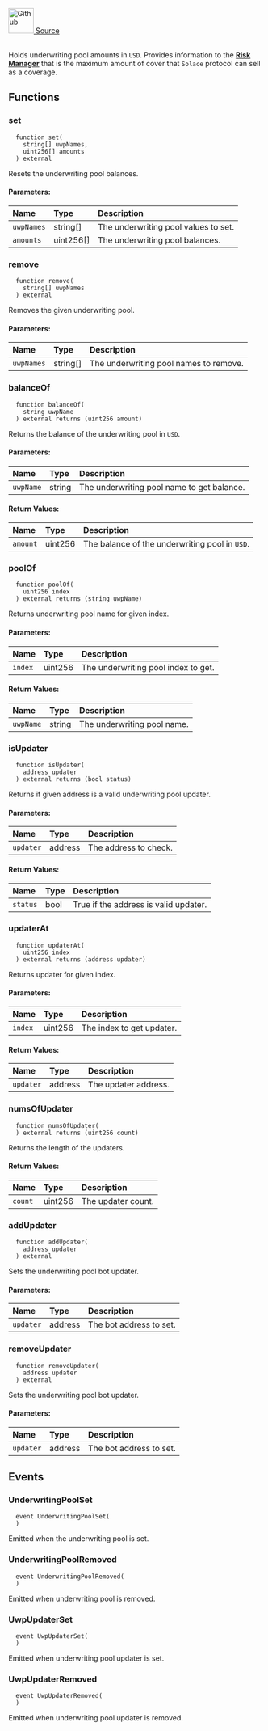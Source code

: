 <a href="https://github.com/solace-fi/solace-core/blob/main/contracts/interfaces/risk/ICoverageDataProviderV2.sol"><img src="/img/github.svg" alt="Github" width="50px"/> Source</a><br/><br/>

Holds underwriting pool amounts in `USD`. Provides information to the [**Risk Manager**](./RiskManager.sol) that is the maximum amount of cover that `Solace` protocol can sell as a coverage.


## Functions
### set
```solidity
  function set(
    string[] uwpNames,
    uint256[] amounts
  ) external
```
Resets the underwriting pool balances.


#### Parameters:
| Name | Type | Description                                                          |
| :--- | :--- | :------------------------------------------------------------------- |
| `uwpNames` | string[] | The underwriting pool values to set. |
| `amounts` | uint256[] | The underwriting pool balances. |

### remove
```solidity
  function remove(
    string[] uwpNames
  ) external
```
Removes the given underwriting pool.


#### Parameters:
| Name | Type | Description                                                          |
| :--- | :--- | :------------------------------------------------------------------- |
| `uwpNames` | string[] | The underwriting pool names to remove. |

### balanceOf
```solidity
  function balanceOf(
    string uwpName
  ) external returns (uint256 amount)
```
Returns the balance of the underwriting pool in `USD`.


#### Parameters:
| Name | Type | Description                                                          |
| :--- | :--- | :------------------------------------------------------------------- |
| `uwpName` | string | The underwriting pool name to get balance. |

#### Return Values:
| Name                           | Type          | Description                                                                  |
| :----------------------------- | :------------ | :--------------------------------------------------------------------------- |
| `amount` | uint256 | The balance of the underwriting pool in `USD`. |

### poolOf
```solidity
  function poolOf(
    uint256 index
  ) external returns (string uwpName)
```
Returns underwriting pool name for given index.


#### Parameters:
| Name | Type | Description                                                          |
| :--- | :--- | :------------------------------------------------------------------- |
| `index` | uint256 | The underwriting pool index to get. |

#### Return Values:
| Name                           | Type          | Description                                                                  |
| :----------------------------- | :------------ | :--------------------------------------------------------------------------- |
| `uwpName` | string | The underwriting pool name. |

### isUpdater
```solidity
  function isUpdater(
    address updater
  ) external returns (bool status)
```
Returns if given address is a valid underwriting pool updater.


#### Parameters:
| Name | Type | Description                                                          |
| :--- | :--- | :------------------------------------------------------------------- |
| `updater` | address | The address to check. |

#### Return Values:
| Name                           | Type          | Description                                                                  |
| :----------------------------- | :------------ | :--------------------------------------------------------------------------- |
| `status` | bool | True if the address is valid updater. |

### updaterAt
```solidity
  function updaterAt(
    uint256 index
  ) external returns (address updater)
```
Returns updater for given index.


#### Parameters:
| Name | Type | Description                                                          |
| :--- | :--- | :------------------------------------------------------------------- |
| `index` | uint256 | The index to get updater. |

#### Return Values:
| Name                           | Type          | Description                                                                  |
| :----------------------------- | :------------ | :--------------------------------------------------------------------------- |
| `updater` | address | The updater address. |

### numsOfUpdater
```solidity
  function numsOfUpdater(
  ) external returns (uint256 count)
```
Returns the length of the updaters.



#### Return Values:
| Name                           | Type          | Description                                                                  |
| :----------------------------- | :------------ | :--------------------------------------------------------------------------- |
| `count` | uint256 | The updater count. |

### addUpdater
```solidity
  function addUpdater(
    address updater
  ) external
```
Sets the underwriting pool bot updater.


#### Parameters:
| Name | Type | Description                                                          |
| :--- | :--- | :------------------------------------------------------------------- |
| `updater` | address | The bot address to set. |

### removeUpdater
```solidity
  function removeUpdater(
    address updater
  ) external
```
Sets the underwriting pool bot updater.


#### Parameters:
| Name | Type | Description                                                          |
| :--- | :--- | :------------------------------------------------------------------- |
| `updater` | address | The bot address to set. |


## Events
### UnderwritingPoolSet
```solidity
  event UnderwritingPoolSet(
  )
```
Emitted when the underwriting pool is set.


### UnderwritingPoolRemoved
```solidity
  event UnderwritingPoolRemoved(
  )
```
Emitted when underwriting pool is removed.


### UwpUpdaterSet
```solidity
  event UwpUpdaterSet(
  )
```
Emitted when underwriting pool updater is set.


### UwpUpdaterRemoved
```solidity
  event UwpUpdaterRemoved(
  )
```
Emitted when underwriting pool updater is removed.


